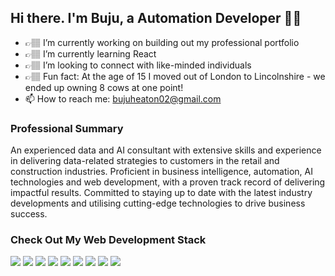 ## Hi there. I'm Buju, a Automation Developer 👋🏽


- 👉🏽 I’m currently working on building out my professional portfolio
- 👉🏽  I’m currently learning React
- 👉🏽  I’m looking to connect with like-minded individuals
- 👉🏽  Fun fact: At the age of 15 I moved out of London to Lincolnshire - we ended up owning 8 cows at one point!
- 📫 How to reach me: bujuheaton02@gmail.com


### Professional Summary
An experienced data and AI consultant with extensive skills and experience in delivering data-related strategies to customers in the retail and construction industries. Proficient in business intelligence, automation, AI technologies and web development, with a proven track record of delivering impactful results. Committed to staying up to date with the latest industry developments and utilising cutting-edge technologies to drive business success.

### Check Out My Web Development Stack

<img src="https://img.shields.io/badge/HTML5-E34F26?style=for-the-badge&logo=html5&logoColor=white" /> <img src="https://img.shields.io/badge/CSS3-1572B6?style=for-the-badge&logo=css3&logoColor=white" /> <img src="https://img.shields.io/badge/JavaScript-323330?style=for-the-badge&logo=javascript&logoColor=F7DF1E" /> <img src="https://img.shields.io/badge/Bootstrap-563D7C?style=for-the-badge&logo=bootstrap&logoColor=white" /> <img src="https://img.shields.io/badge/Tailwind_CSS-38B2AC?style=for-the-badge&logo=tailwind-css&logoColor=white" /> <img src="https://img.shields.io/badge/React-20232A?style=for-the-badge&logo=react&logoColor=61DAFB" /> <img src="https://img.shields.io/badge/Postman-FF6C37?style=for-the-badge&logo=Postman&logoColor=white" /> <img src="https://img.shields.io/badge/Node.js-339933?style=for-the-badge&logo=nodedotjs&logoColor=white" /> <img src="https://img.shields.io/badge/MongoDB-4EA94B?style=for-the-badge&logo=mongodb&logoColor=white" />
